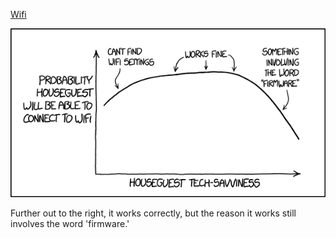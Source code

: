 [Wifi](https://xkcd.com/1785)

![Wifi](./random_comic.png)

Further out to the right, it works correctly, but the reason it works still involves the word 'firmware.'

